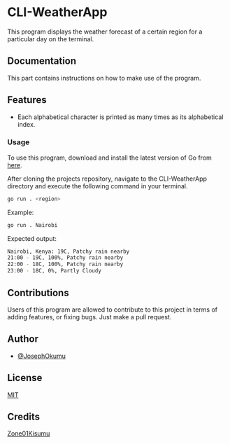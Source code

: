 # CLI-WeatherApp

This program displays the weather forecast of a certain region for a particular day on the terminal. 

## Documentation

This part contains instructions on how to make use of the program.

## Features

- Each alphabetical character is printed as many times as its alphabetical index.

### Usage

To use this program, download and install the latest version of Go from [here](https://go.dev/doc/install).

After cloning the projects repository, navigate to the CLI-WeatherApp directory and execute the following command in your terminal.
```bash
go run . <region>
```
Example:
```bash
go run . Nairobi
```
Expected output:

```bash
Nairobi, Kenya: 19C, Patchy rain nearby
21:00 - 19C, 100%, Patchy rain nearby
22:00 - 18C, 100%, Patchy rain nearby
23:00 - 18C, 0%, Partly Cloudy 
```

## Contributions
Users of this program are allowed to contribute to this project in terms of adding features, or fixing bugs. Just make a pull request.

## Author

- [@JosephOkumu](https://github.com/JosephOkumu)


## License

[MIT](https://choosealicense.com/licenses/mit/)


## Credits

[Zone01Kisumu](https://zone01kisumu.ke)
